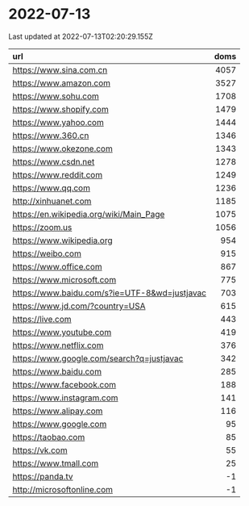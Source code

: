 # 2022-07-13

<!-- BEGIN -->
Last updated at 2022-07-13T02:20:29.155Z

url | doms
:- | -:
https://www.sina.com.cn | 4057
https://www.amazon.com | 3527
https://www.sohu.com | 1708
https://www.shopify.com | 1479
https://www.yahoo.com | 1444
https://www.360.cn | 1346
https://www.okezone.com | 1343
https://www.csdn.net | 1278
https://www.reddit.com | 1249
https://www.qq.com | 1236
http://xinhuanet.com | 1185
https://en.wikipedia.org/wiki/Main_Page | 1075
https://zoom.us | 1056
https://www.wikipedia.org | 954
https://weibo.com | 915
https://www.office.com | 867
https://www.microsoft.com | 775
https://www.baidu.com/s?ie=UTF-8&wd=justjavac | 703
https://www.jd.com/?country=USA | 615
https://live.com | 443
https://www.youtube.com | 419
https://www.netflix.com | 376
https://www.google.com/search?q=justjavac | 342
https://www.baidu.com | 285
https://www.facebook.com | 188
https://www.instagram.com | 141
https://www.alipay.com | 116
https://www.google.com | 95
https://taobao.com | 85
https://vk.com | 55
https://www.tmall.com | 25
https://panda.tv | -1
http://microsoftonline.com | -1
<!-- END -->
